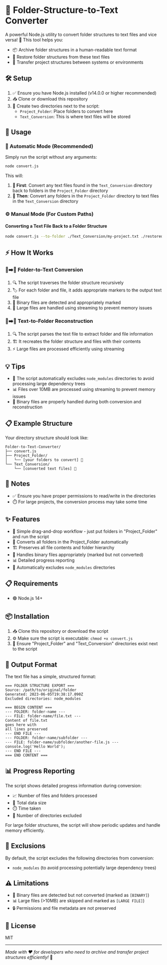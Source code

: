 # 📁 Folder-Structure-to-Text Converter

A powerful Node.js utility to convert folder structures to text files and vice versa! 🔄 This tool helps you:

- 📦 Archive folder structures in a human-readable text format
- 🔄 Restore folder structures from these text files
- 🚀 Transfer project structures between systems or environments

## 🛠️ Setup

1. ✅ Ensure you have Node.js installed (v14.0.0 or higher recommended)
2. 📥 Clone or download this repository
3. 📂 Create two directories next to the script:
   - `Project_Folder`: Place folders to convert here
   - `Text_Conversion`: This is where text files will be stored

## 🚀 Usage

### 🤖 Automatic Mode (Recommended)

Simply run the script without any arguments:

```bash
node convert.js
```

This will:

1. **🔄 First**: Convert any text files found in the `Text_Conversion` directory back to folders in the `Project_Folder` directory
2. **📝 Then**: Convert any folders in the `Project_Folder` directory to text files in the `Text_Conversion` directory

### ⚙️ Manual Mode (For Custom Paths)

#### Converting a Text File Back to a Folder Structure

```bash
node convert.js --to-folder ./Text_Conversion/my-project.txt ./restored-project
```

## ⚡ How It Works

### 📁➡️📄 Folder-to-Text Conversion

1. 🔍 The script traverses the folder structure recursively
2. 🏷️ For each folder and file, it adds appropriate markers to the output text file
3. 🔧 Binary files are detected and appropriately marked
4. 💾 Large files are handled using streaming to prevent memory issues

### 📄➡️📁 Text-to-Folder Reconstruction

1. 🔍 The script parses the text file to extract folder and file information
2. 🏗️ It recreates the folder structure and files with their contents
3. ⚡ Large files are processed efficiently using streaming

## 💡 Tips

- 🚫 The script automatically excludes `node_modules` directories to avoid processing large dependency trees
- 📊 Files over 10MB are processed using streaming to prevent memory issues
- 🔧 Binary files are properly handled during both conversion and reconstruction

## 📋 Example Structure

Your directory structure should look like:

```
Folder-to-Text-Converter/
├── convert.js
├── Project_Folder/
│   └── [your folders to convert] 📂
└── Text_Conversion/
    └── [converted text files] 📄
```

## 📝 Notes

- ✅ Ensure you have proper permissions to read/write in the directories
- ⏱️ For large projects, the conversion process may take some time

## ✨ Features

- 🎯 Simple drag-and-drop workflow - just put folders in "Project_Folder" and run the script
- 🔄 Converts all folders in the Project_Folder automatically
- 🏗️ Preserves all file contents and folder hierarchy
- 🔧 Handles binary files appropriately (marked but not converted)
- 📊 Detailed progress reporting
- 🚫 Automatically excludes `node_modules` directories

## 📋 Requirements

- 🟢 Node.js 14+

## 📦 Installation

1. 📥 Clone this repository or download the script
2. ⚙️ Make sure the script is executable: `chmod +x convert.js`
3. 📂 Ensure "Project_Folder" and "Text_Conversion" directories exist next to the script

## 📄 Output Format

The text file has a simple, structured format:

```
=== FOLDER STRUCTURE EXPORT ===
Source: /path/to/original/folder
Generated: 2023-06-05T19:38:17.090Z
Excluded directories: node_modules

=== BEGIN CONTENT ===
--- FOLDER: folder-name ---
--- FILE: folder-name/file.txt ---
Content of file.txt
goes here with
all lines preserved
--- END FILE ---
--- FOLDER: folder-name/subfolder ---
--- FILE: folder-name/subfolder/another-file.js ---
console.log('Hello World');
--- END FILE ---
=== END CONTENT ===
```

## 📊 Progress Reporting

The script shows detailed progress information during conversion:

- 📈 Number of files and folders processed
- 💾 Total data size
- ⏱️ Time taken
- 🚫 Number of directories excluded

For large folder structures, the script will show periodic updates and handle memory efficiently.

## 🚫 Exclusions

By default, the script excludes the following directories from conversion:

- `node_modules` (to avoid processing potentially large dependency trees)

## ⚠️ Limitations

- 🔧 Binary files are detected but not converted (marked as `[BINARY]`)
- 📊 Large files (>10MB) are skipped and marked as `[LARGE FILE]`)
- 🔒 Permissions and file metadata are not preserved

## 📜 License

MIT

---

_Made with ❤️ for developers who need to archive and transfer project structures efficiently!_ 🚀
